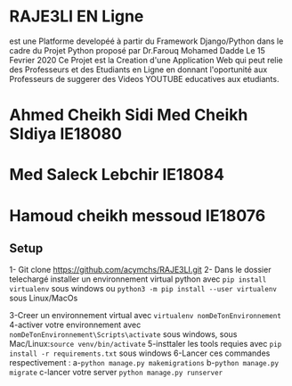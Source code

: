 # RAJE3LI EN Ligne
est une Platforme developéé à partir du Framework Django/Python dans le cadre du Projet Python proposé par 
Dr.Farouq Mohamed Dadde Le 15 Fevrier 2020
Ce Projet est la Creation d'une Application Web qui peut relie des Professeurs et des Etudiants en Ligne en donnant
l'oportunité aux Professeurs de suggerer des Videos YOUTUBE educatives aux etudiants.

# Ahmed Cheikh Sidi Med Cheikh SIdiya IE18080
# Med Saleck Lebchir 	IE18084
# Hamoud cheikh messoud  IE18076


## Setup
1- Git clone https://github.com/acymchs/RAJE3LI.git
2- Dans le dossier telechargé installer un environnement virtual python avec `pip install virtualenv` sous windows ou 
`python3 -m pip install --user virtualenv` sous Linux/MacOs

3-Creer un environnement virtual avec `virtualenv nomDeTonEnvironnement`
4-activer votre environnement avec `nomDeTonEnvironnement\Scripts\activate` sous windows, sous Mac/Linux:```source venv/bin/activate```
5-insttaler les tools requies avec `pip install -r requirements.txt` sous windows
6-Lancer ces commandes respectivement :
	a-`python manage.py makemigrations`
	b-`python manage.py migrate`
	c-lancer votre server `python manage.py runserver`

